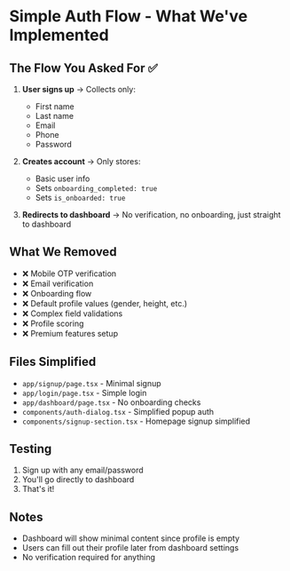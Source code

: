 # Simple Auth Flow - What We've Implemented

## The Flow You Asked For ✅

1. **User signs up** → Collects only:
   - First name
   - Last name  
   - Email
   - Phone
   - Password

2. **Creates account** → Only stores:
   - Basic user info
   - Sets `onboarding_completed: true`
   - Sets `is_onboarded: true`

3. **Redirects to dashboard** → No verification, no onboarding, just straight to dashboard

## What We Removed

- ❌ Mobile OTP verification
- ❌ Email verification
- ❌ Onboarding flow
- ❌ Default profile values (gender, height, etc.)
- ❌ Complex field validations
- ❌ Profile scoring
- ❌ Premium features setup

## Files Simplified

- `app/signup/page.tsx` - Minimal signup
- `app/login/page.tsx` - Simple login
- `app/dashboard/page.tsx` - No onboarding checks
- `components/auth-dialog.tsx` - Simplified popup auth
- `components/signup-section.tsx` - Homepage signup simplified

## Testing

1. Sign up with any email/password
2. You'll go directly to dashboard
3. That's it!

## Notes

- Dashboard will show minimal content since profile is empty
- Users can fill out their profile later from dashboard settings
- No verification required for anything 